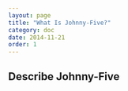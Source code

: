 ```yaml
---
layout: page
title: "What Is Johnny-Five?"
category: doc
date: 2014-11-21
order: 1
---
```


## Describe Johnny-Five